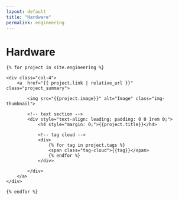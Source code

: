 ```yaml
---
layout: default
title: "Hardware"
permalink: engineering
---
```


<h1>Hardware</h1>

<div class="row">

	{% for project in site.engineering %}

	<div class="col-4">
		<a  href="{{ project.link | relative_url }}" class="project_summary">

			<img src="{{project.image}}" alt="Image" class="img-thumbnail">

			<!-- text section -->
			<div style="text-align: leading; padding: 0 0 1rem 0;">
				<h4 style="margin: 0;">{{project.title}}</h4>

				<!-- tag cloud -->
				<div>
					{% for tag in project.tags %}
					<span class="tag-cloud">{{tag}}</span>
					{% endfor %}
				</div>

			</div>
		</a>
	</div>

	{% endfor %}
</div>


<!-- <h1>Engineering</h1>

<div class="row">
    <div class="col ">
        <p>As a seasoned engineer with extensive experience in various fields, I have developed a strong foundation
            of technical knowledge and expertise. I have taken on challenging projects throughout my career and
            consistently delivered high-quality results. Whether working with cutting-edge technologies, developing
            innovative solutions to complex problems, or collaborating with cross-functional teams, I am dedicated
            to my work and strive for excellence in everything. This web page allows me to share my engineering
            experience and skills with others and showcase my achievements in the field. Through this, I will
            demonstrate my passion for engineering and commitment to positively impacting the industry.</p>
        <ul>
            <li><a href="{{ site.baseurl }}/hvdc" title="HVDC">HVDC Field Engineer</a></li>
            <li>Surmont SAGD</li>
            <li><a href="{{ site.baseurl }}/aquatron" title="Aquatron">Aquatron Lab</a></li>
            <li>Fretlights</li>
            <li>Primer cube</li>
            <li>Searl Generator</li>
            <li>Primer cube</li>
            <li>Bedini Energizer</li>
            <li>iron ring</li>
            <li>samsung</li>
            <li>bitcoin</li>
        </ul>
    </div>
</div> -->